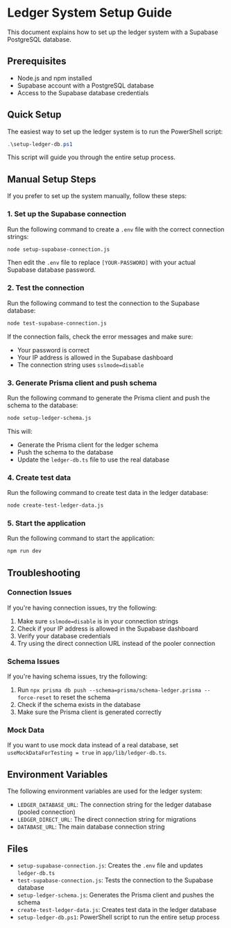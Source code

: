 # Ledger System Setup Guide

This document explains how to set up the ledger system with a Supabase PostgreSQL database.

## Prerequisites

- Node.js and npm installed
- Supabase account with a PostgreSQL database
- Access to the Supabase database credentials

## Quick Setup

The easiest way to set up the ledger system is to run the PowerShell script:

```powershell
.\setup-ledger-db.ps1
```

This script will guide you through the entire setup process.

## Manual Setup Steps

If you prefer to set up the system manually, follow these steps:

### 1. Set up the Supabase connection

Run the following command to create a `.env` file with the correct connection strings:

```bash
node setup-supabase-connection.js
```

Then edit the `.env` file to replace `[YOUR-PASSWORD]` with your actual Supabase database password.

### 2. Test the connection

Run the following command to test the connection to the Supabase database:

```bash
node test-supabase-connection.js
```

If the connection fails, check the error messages and make sure:
- Your password is correct
- Your IP address is allowed in the Supabase dashboard
- The connection string uses `sslmode=disable`

### 3. Generate Prisma client and push schema

Run the following command to generate the Prisma client and push the schema to the database:

```bash
node setup-ledger-schema.js
```

This will:
- Generate the Prisma client for the ledger schema
- Push the schema to the database
- Update the `ledger-db.ts` file to use the real database

### 4. Create test data

Run the following command to create test data in the ledger database:

```bash
node create-test-ledger-data.js
```

### 5. Start the application

Run the following command to start the application:

```bash
npm run dev
```

## Troubleshooting

### Connection Issues

If you're having connection issues, try the following:

1. Make sure `sslmode=disable` is in your connection strings
2. Check if your IP address is allowed in the Supabase dashboard
3. Verify your database credentials
4. Try using the direct connection URL instead of the pooler connection

### Schema Issues

If you're having schema issues, try the following:

1. Run `npx prisma db push --schema=prisma/schema-ledger.prisma --force-reset` to reset the schema
2. Check if the schema exists in the database
3. Make sure the Prisma client is generated correctly

### Mock Data

If you want to use mock data instead of a real database, set `useMockDataForTesting = true` in `app/lib/ledger-db.ts`.

## Environment Variables

The following environment variables are used for the ledger system:

- `LEDGER_DATABASE_URL`: The connection string for the ledger database (pooled connection)
- `LEDGER_DIRECT_URL`: The direct connection string for migrations
- `DATABASE_URL`: The main database connection string

## Files

- `setup-supabase-connection.js`: Creates the `.env` file and updates `ledger-db.ts`
- `test-supabase-connection.js`: Tests the connection to the Supabase database
- `setup-ledger-schema.js`: Generates the Prisma client and pushes the schema
- `create-test-ledger-data.js`: Creates test data in the ledger database
- `setup-ledger-db.ps1`: PowerShell script to run the entire setup process 